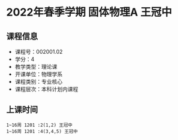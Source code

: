 # 2022年春季学期 固体物理A 王冠中






## 课程信息

- 课程号：002001.02
- 学分：4
- 教学类型：理论课
- 开课单位：物理学系
- 课程类别：专业核心
- 课程层次：本科计划内课程

## 上课时间

```
1~16周 1201 :2(1,2) 王冠中
1~16周 1201 :4(3,4,5) 王冠中
```

